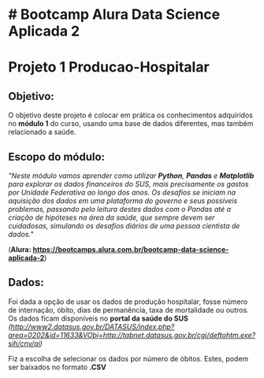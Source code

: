 <h1># Bootcamp Alura Data Science Aplicada 2</h1>
<h1>Projeto 1 Producao-Hospitalar</h1>

<h2>Objetivo:</h2>
  
O objetivo deste projeto é colocar em prática os conhecimentos adquiridos no **módulo 1** do curso, usando uma base de dados diferentes, mas também relacionado a saúde.
<h2>Escopo do módulo:</h2>

*"Neste módulo vamos aprender como utilizar **Python**, **Pandas** e **Matplotlib** para explorar os dados financeiros do SUS, mais precisamente os gastos por Unidade Federativa ao longo dos anos. Os desafios se iniciam na aquisição dos dados em uma plataforma do governo e seus possíveis problemas, passando pelo leitura destes dados com o Pandas até a criação de hipóteses na área da saúde, que sempre devem ser cuidadosas, simulando os desafios diários de uma pessoa cientista de dados."*

(**Alura: https://bootcamps.alura.com.br/bootcamp-data-science-aplicada-2**)

<h2>Dados:</h2>

Foi dada a opção de usar os dados de produção hospitalar, fosse número de internação, óbito, dias de permanência, taxa de mortalidade ou outros. Os dados ficam disponíveis no **portal da saúde do SUS** *(http://www2.datasus.gov.br/DATASUS/index.php?area=0202&id=11633&VObj=http://tabnet.datasus.gov.br/cgi/deftohtm.exe?sih/cnv/qi)*

Fiz a escolha de selecionar os dados por número de óbitos. Estes, podem ser baixados no formato **.CSV**
